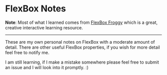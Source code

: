 # FlexBox Notes
**Note**: Most of what I learned comes from [FlexBox Froggy](https://flexboxfroggy.com/) which is a great, creative interactive learning resource. 

***

These are my own personal notes on FlexBox with a moderate amount of detail. There are other useful FlexBox properties, if you wish for more detail feel free to notify me.

I am still learning, if I make a mistake somewhere please feel free to submit an issue and I will look into it promptly. :)